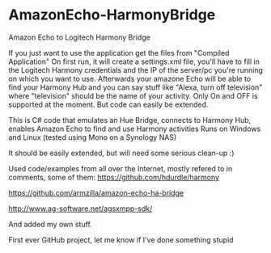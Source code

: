 # AmazonEcho-HarmonyBridge
Amazon Echo to Logitech Harmony Bridge

If you just want to use the application get the files from "Compiled Application"
On first run, it will create a settings.xml file, you'll have to fill in the Logitech Harmony credentials and the IP of the server/pc you're running on which you want to use. Afterwards your amazone Echo will be able to find your Harmony Hub and you can say stuff like "Alexa, turn off television" where "television" should be the name of your activity.
Only On and OFF is supported at the moment. But code can easily be extended.



This is C# code that emulates an Hue Bridge, connects to Harmony Hub, enables Amazon Echo to find and use Harmony activities
Runs on Windows and Linux (tested using Mono on a Synology NAS)

It should be easily extended, but will need some serious clean-up :)

Used code/examples from all over the Internet, mostly refered to in comments, some of them:
https://github.com/hdurdle/harmony

https://github.com/armzilla/amazon-echo-ha-bridge

http://www.ag-software.net/agsxmpp-sdk/

And added my own stuff.

First ever GitHub project, let me know if I've done something stupid

